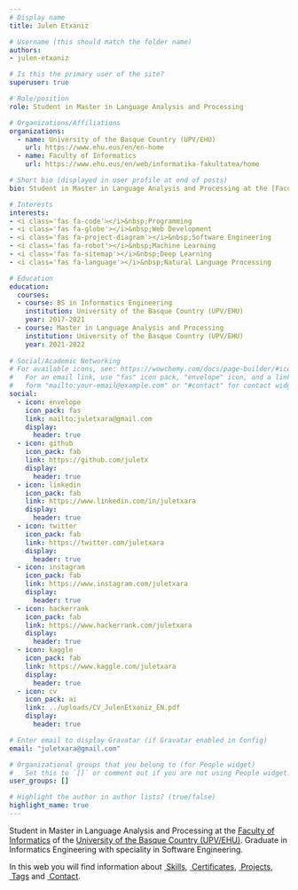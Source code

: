 ```yaml
---
# Display name
title: Julen Etxaniz

# Username (this should match the folder name)
authors:
- julen-etxaniz

# Is this the primary user of the site?
superuser: true

# Role/position
role: Student in Master in Language Analysis and Processing

# Organizations/Affiliations
organizations:
  - name: University of the Basque Country (UPV/EHU)
    url: https://www.ehu.eus/en/en-home
  - name: Faculty of Informatics
    url: https://www.ehu.eus/en/web/informatika-fakultatea/home

# Short bio (displayed in user profile at end of posts)
bio: Student in Master in Language Analysis and Processing at the [Faculty of Informatics](https://www.ehu.eus/en/web/informatika-fakultatea/home) of the [University of the Basque Country (UPV/EHU)](https://www.ehu.eus/en/en-home). Graduate in Informatics Engineering with speciality in Software Engineering.

# Interests
interests:
- <i class='fas fa-code'></i>&nbsp;Programming
- <i class='fas fa-globe'></i>&nbsp;Web Development
- <i class='fas fa-project-diagram'></i>&nbsp;Software Engineering
- <i class='fas fa-robot'></i>&nbsp;Machine Learning
- <i class='fas fa-sitemap'></i>&nbsp;Deep Learning
- <i class='fas fa-language'></i>&nbsp;Natural Language Processing

# Education
education:
  courses:
  - course: BS in Informatics Engineering
    institution: University of the Basque Country (UPV/EHU)
    year: 2017-2021
  - course: Master in Language Analysis and Processing
    institution: University of the Basque Country (UPV/EHU)
    year: 2021-2022
    
# Social/Academic Networking
# For available icons, see: https://wowchemy.com/docs/page-builder/#icons
#   For an email link, use "fas" icon pack, "envelope" icon, and a link in the
#   form "mailto:your-email@example.com" or "#contact" for contact widget.
social:
  - icon: envelope
    icon_pack: fas
    link: mailto:juletxara@gmail.com
    display:
      header: true
  - icon: github
    icon_pack: fab
    link: https://github.com/juletx
    display:
      header: true
  - icon: linkedin
    icon_pack: fab
    link: https://www.linkedin.com/in/juletxara
    display:
      header: true
  - icon: twitter
    icon_pack: fab
    link: https://twitter.com/juletxara
    display:
      header: true
  - icon: instagram
    icon_pack: fab
    link: https://www.instagram.com/juletxara
    display:
      header: true
  - icon: hackerrank
    icon_pack: fab
    link: https://www.hackerrank.com/juletxara
    display:
      header: true
  - icon: kaggle
    icon_pack: fab
    link: https://www.kaggle.com/juletxara
    display:
      header: true
  - icon: cv
    icon_pack: ai
    link: ../uploads/CV_JulenEtxaniz_EN.pdf
    display:
      header: true

# Enter email to display Gravatar (if Gravatar enabled in Config)
email: "juletxara@gmail.com"

# Organizational groups that you belong to (for People widget)
#   Set this to `[]` or comment out if you are not using People widget.
user_groups: []

# Highlight the author in author lists? (true/false)
highlight_name: true
---
```


Student in Master in Language Analysis and Processing at the [Faculty of Informatics](https://www.ehu.eus/en/web/informatika-fakultatea/home) of the [University of the Basque Country (UPV/EHU)](https://www.ehu.eus/en/en-home). Graduate in Informatics Engineering with speciality in Software Engineering.

In this web you will find information about [<i class='fas fa-check'></i>&nbsp;Skills](#skills), [<i class='fas fa-award'></i>&nbsp;Certificates](#accomplishments), [<i class='fas fa-code'></i>&nbsp;Projects](#projects), [<i class='fas fa-tags'></i>&nbsp;Tags](#tags) and [<i class='fas fa-envelope'></i>&nbsp;Contact](#contact).
